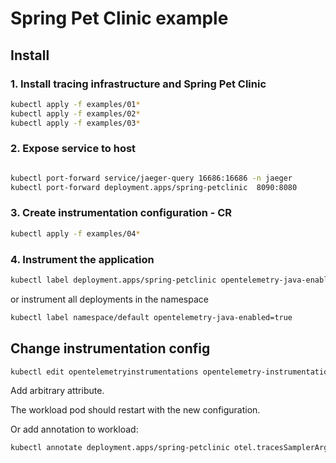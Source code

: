 # Spring Pet Clinic example

## Install

### 1. Install tracing infrastructure and Spring Pet Clinic

```bash
kubectl apply -f examples/01*
kubectl apply -f examples/02*
kubectl apply -f examples/03*
```

### 2. Expose service to host

```bash

kubectl port-forward service/jaeger-query 16686:16686 -n jaeger
kubectl port-forward deployment.apps/spring-petclinic  8090:8080
```

### 3. Create instrumentation configuration - CR

```bash
kubectl apply -f examples/04*
```

### 4. Instrument the application

```bash
kubectl label deployment.apps/spring-petclinic opentelemetry-java-enabled=true
```

or instrument all deployments in the namespace

```bash
kubectl label namespace/default opentelemetry-java-enabled=true
```

## Change instrumentation config

```bash
kubectl edit opentelemetryinstrumentations opentelemetry-instrumentation
```

Add arbitrary attribute.

The workload pod should restart with the new configuration.


Or add annotation to workload:

```bash
kubectl annotate deployment.apps/spring-petclinic otel.tracesSamplerArg=0.5
```
